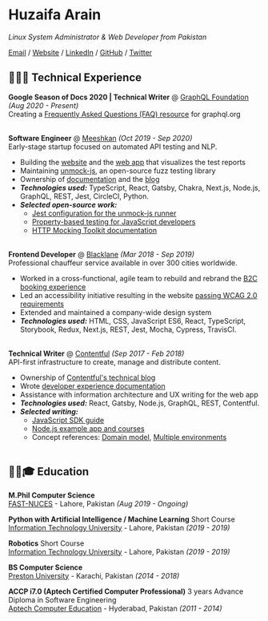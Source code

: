 # Huzaifa Arain

_Linux System Administrator & Web Developer from Pakistan_ <br>

[Email](mailto:me@huzaifaarain.com) / [Website](https://huzaifaarain.com/) / [LinkedIn](https://www.linkedin.com/in/huzaifaarain/) / [GitHub](https://github.com/huzaifaarain/) / [Twitter](https://twitter.com/huzaifaarain07/)

## 👩🏼‍💻 Technical Experience

**Google Season of Docs 2020 | Technical Writer** @ [GraphQL Foundation](https://foundation.graphql.org/) _(Aug 2020 - Present)_ <br>
Creating a [Frequently Asked Questions (FAQ) resource](https://developers.google.com/season-of-docs/docs/participants/project-graphql-carolstran) for graphql.org
<br><br>

**Software Engineer** @ [Meeshkan](http://meeshkan.com/) _(Oct 2019 - Sep 2020)_ <br>
Early-stage startup focused on automated API testing and NLP.
  - Building the [website](https://meeshkan.com/) and the [web app](https://app.meeshkan.com/) that visualizes the test reports
  - Maintaining [unmock-js](https://github.com/meeshkan/unmock-js), an open-source fuzz testing library
  - Ownership of [documentation](https://meeshkan.com/docs/) and the [blog](https://meeshkan.com/blog/)
  - **_Technologies used:_** TypeScript, React, Gatsby, Chakra, Next.js, Node.js, GraphQL, REST, Jest, CircleCI, Python.
  - **_Selected open-source work:_**
    - [Jest configuration for the unmock-js runner](https://github.com/meeshkan/unmock-jest-runner)
    - [Property-based testing for JavaScript developers](https://dev.to/meeshkan/property-based-testing-for-javascript-developers-21b2)
    - [HTTP Mocking Toolkit documentation](https://github.com/meeshkan/hmt)
    <br><br>

**Frontend Developer** @ [Blacklane](https://www.blacklane.com/en) _(Mar 2018 - Sep 2019)_ <br>
Professional chauffeur service available in over 300 cities worldwide.
  - Worked in a cross-functional, agile team to rebuild and rebrand the [B2C booking experience](https://www.blacklane.com/en/)
  - Led an accessibility initiative resulting in the website [passing WCAG 2.0 requirements](https://www.blacklane.com/en/accessibility/)
  - Extended and maintained a company-wide design system
  - **_Technologies used:_** HTML, CSS, JavaScript ES6, React, TypeScript, Storybook, Redux, Next.js, REST, Jest, Mocha, Cypress, TravisCI.
  <br><br>

**Technical Writer** @ [Contentful](https://www.contentful.com/) _(Sep 2017 - Feb 2018)_ <br>
API-first infrastructure to create, manage and distribute content.
  - Ownership of [Contentful's technical blog](https://www.contentful.com/blog/)
  - Wrote [developer experience documentation](https://www.contentful.com/developers/docs/)
  - Assistance with information architecture and UX writing for the web app
  - **_Technologies used:_** React, Gatsby, Node.js, GraphQL, REST, Contentful.
  - **_Selected writing:_**
    - [JavaScript SDK guide](https://www.contentful.com/developers/docs/javascript/tutorials/using-js-cda-sdk/)
    - [Node.js example app and courses](https://the-example-app-nodejs.contentful.com/courses)
    - Concept references: [Domain model](https://www.contentful.com/developers/docs/concepts/domain-model/), [Multiple environments](https://www.contentful.com/developers/docs/concepts/multiple-environments/)
    <br><br>

## :man_with_turban:🎓 Education

**M.Phil Computer Science**<br>
[FAST-NUCES](http://nu.edu.pk/) - Lahore, Pakistan _(Aug 2019 - Ongoing)_ <br>

**Python with Artificial Intelligence / Machine Learning** Short Course <br>
[Information Technology University](https://itu.edu.pk/) - Lahore, Pakistan _(2019 - 2019)_

**Robotics** Short Course<br>
[Information Technology University](https://itu.edu.pk/) - Lahore, Pakistan _(2019 - 2019)_

**BS Computer Science**<br>
[Preston University](http://www.preston.edu.pk/) - Karachi, Pakistan _(2014 - 2018)_

**ACCP i7.0 (Aptech Certified Computer Professional)** 3 years Advance Diploma in Software Engineering<br>
[Aptech Computer Education](https://aptech-education.com.pk/) - Hyderabad, Pakistan _(2011 - 2014)_
